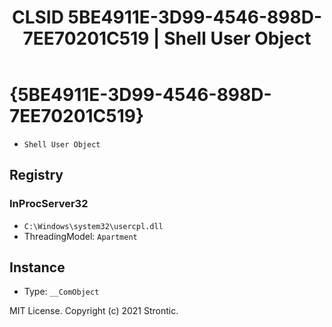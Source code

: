﻿---
title: "CLSID 5BE4911E-3D99-4546-898D-7EE70201C519 | Shell User Object"
excerpt: What is COM-Object CLSID 5BE4911E-3D99-4546-898D-7EE70201C519?
---

# {5BE4911E-3D99-4546-898D-7EE70201C519}

* `Shell User Object`

## Registry


### InProcServer32

* `C:\Windows\system32\usercpl.dll`
* ThreadingModel: `Apartment`

## Instance

* Type: `__ComObject`

MIT License. Copyright (c) 2021 Strontic.


